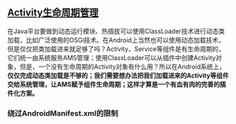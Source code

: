 ## [Activity生命周期管理](http://weishu.me/2016/03/21/understand-plugin-framework-activity-management/)
在Java平台要做到动态运行模块、热插拔可以使用ClassLoader技术进行动态类加载，比如广泛使用的OSGi技术。在Android上当然也可以使用动态加载技术，但是仅仅把类加载进来就足够了吗？Activity，Service等组件是有生命周期的，它们统一由系统服务AMS管理；使用ClassLoader可以从插件中创建Activity对象，但是，一个没有生命周期的Activity对象有什么用？所以在Android系统上，**仅仅完成动态类加载是不够的；我们需要想办法把我们加载进来的Activity等组件交给系统管理，让AMS赋予组件生命周期；这样才算是一个有血有肉的完善的插件化方案。**

### 绕过AndroidManifest.xml的限制
